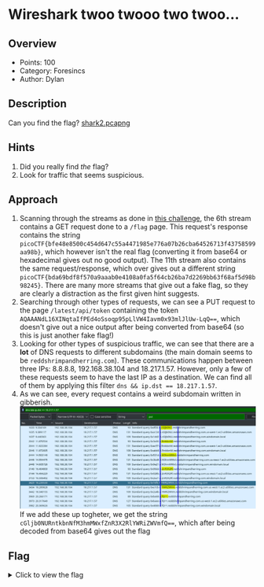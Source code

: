 # Wireshark twoo twooo two twoo...

## Overview

* Points: 100
* Category: Foresincs
* Author: Dylan

## Description
Can you find the flag? [shark2.pcapng](https://mercury.picoctf.net/static/719e81d6fbb6b3157624268588fc0de8/shark2.pcapng)

## Hints

1. Did you really find _the_ flag?
2. Look for traffic that seems suspicious.

## Approach

1. Scanning through the streams as done in [this challenge](../Wireshark%20doo%20dooo%20do%20doo.../), the 6th stream contains a GET request done to a `/flag` page. This request's response contains the string `picoCTF{bfe48e8500c454d647c55a4471985e776a07b26cba64526713f43758599aa98b}`, which however isn't the real flag (converting it from base64 or hexadecimal gives out no good output).
The 11th stream also contains the same request/response, which over gives out a different string `picoCTF{bda69bdf8f570a9aaab0e4108a0fa5f64cb26ba7d2269bb63f68af5d98b98245}`. There are many more streams that give out a fake flag, so they are clearly a distraction as the first given hint suggests.
2. Searching through other types of requests, we can see a PUT request to the page `/latest/api/token` containing the token `AQAAANdL16XINqtaIfPEd4oSsoqp95pLlVW4Iavm0x93mlJlUw-LqQ==`, which doesn't give out a nice output after being converted from base64 (so this is just another fake flag!)
3. Looking for other types of suspicious traffic, we can see that there are a __lot__ of DNS requests to different subdomains (the main domain seems to be `reddshrimpandherring.com`). These communications happen between three IPs: 8.8.8.8, 192.168.38.104 and 18.217.1.57. However, only a few of these requests seem to have the last IP as a destination. We can find all of them by applying this filter `dns && ip.dst == 18.217.1.57`.
4. As we can see, every request contains a weird subdomain written in gibberish.
![Solution](.img/solve.png)
If we add these up togheter, we get the string `cGljb0NURntkbnNfM3hmMWxfZnR3X2RlYWRiZWVmfQ==`, which after being decoded from base64 gives out the flag


## Flag

<details>
<summary>Click to view the flag</summary>

__picoCTF{dns_3xf1l_ftw_deadbeef}__
</details>